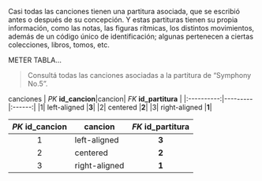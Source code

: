 Casi todas las canciones tienen una partitura asociada, que se escribió antes o después de su concepción. Y estas partituras tienen su propia información, como las notas, las figuras rítmicas, los distintos movimientos, además de un código único de identificación; algunas pertenecen a ciertas colecciones, libros, tomos, etc. 

METER TABLA...

> Consultá todas las canciones asociadas a la partitura de “Symphony No.5”.

canciones
| _PK_  **id_cancion**|cancion| _FK_  **id_partitura** |
|:----------:|---------|:------:|
|1|  left-aligned |**3**|
|2|    centered   |**2**|
|3| right-aligned |**1**|

| _PK_  **id_cancion**|cancion| _FK_  **id_partitura** |
|:----------:|---------|:------:|
|1|  left-aligned |**3**|
|2|    centered   |**2**|
|3| right-aligned |**1**|